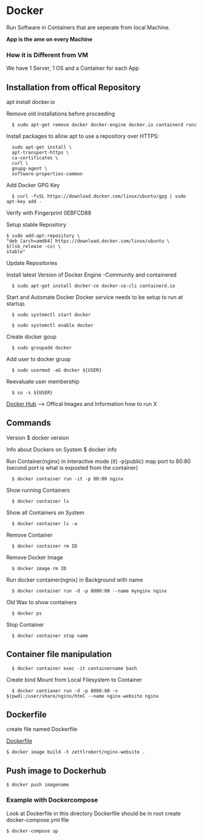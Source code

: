 # Docker
Run Software in Containers that are seperate from local Machine.

**App is the ame on every Machine**

### How it is Different from VM
We have 1 Server, 1 OS and a Container for each App


## Installation from offical Repository
apt install docker.io

Remove old installations before proceeding

      $ sudo apt-get remove docker docker-engine docker.io containerd runc

Install packages to allow apt to use a repository over HTTPS:

      sudo apt-get install \
      apt-transport-https \
      ca-certificates \
      curl \
      gnupg-agent \
      software-properties-common


Add Docker GPG Key

      $ curl -fsSL https://download.docker.com/linux/ubuntu/gpg | sudo apt-key add -

Verify with Fingerprint 0EBFCD88

Setup stable Repository

    $ sudo add-apt-repository \
    "deb [arch=amd64] https://download.docker.com/linux/ubuntu \
    $(lsb_release -cs) \
    stable"

Update Repositories

Install latest Version of Docker Engine -Community and containered

      $ sudo apt-get install docker-ce docker-ce-cli containerd.io


Start and Automate Docker
Docker service needs to be setup to run at startup.

      $ sudo systemctl start docker

      $ sudo systemctl enable docker

Create docker goup

      $ sudo groupadd docker

Add user to docker gruop

      $ sudo usermod -aG docker ${USER}

Reevaluate user membership

      $ su -s ${USER}


[Docker Hub](https://hub.docker.com/search?image_filter=official&type=image) --> Offical Images and Information how to run X


## Commands

Version
      $ docker version

Info about Dockers on System
      $ docker info

Run Container(nginx) in interactive mode (it) -p(public) map port to 80:80 (second port is what is exposted from the container) 

      $ docker container run -it -p 80:80 nginx

Show running Containers

      $ docker container ls

Show all Containers on System

      $ docker container ls -a

Remove Container

      $ docker container rm ID

Remove Docker Image

      $ docker image rm ID

Run docker container(ngnix) in Background with name

      $ docker container run -d -p 8080:80 --name mynginx nginx

Old Wax to show containers

      $ docker ps

Stop Container

      $ docker container stop name


## Container file manipulation

      $ docker container exec -it containername bash

Create bind Mount from Local Filesystem to Container

      $ docker contianer run -d -p 8080:80 -v $(pwd):/user/share/nginx/html --name nginx-website nginx


## Dockerfile
create file named Dockerfile

[Dockerfile](./docker/Dockerfile)

    $ docker image build -t zettlrobert/nginx-website . 


## Push image to Dockerhub

    $ docker push imagename



### Example with Dockercompose
Look at Dockerfile in this directory
Dockerfile should be in root
create docker-compose.yml file

    $ docker-compose up

